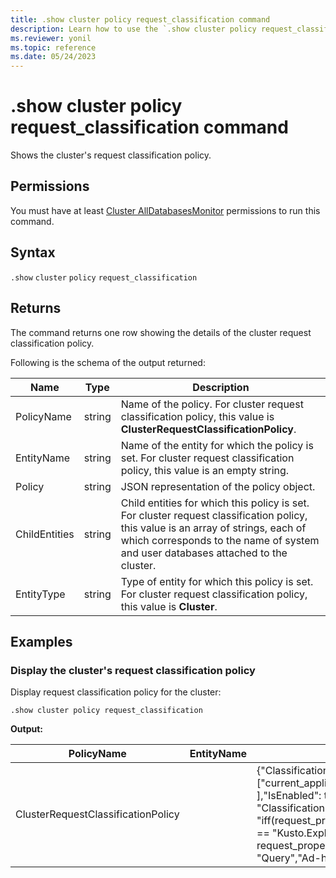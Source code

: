 ```yaml
---
title: .show cluster policy request_classification command
description: Learn how to use the `.show cluster policy request_classification` command to show the cluster's request classification policy.
ms.reviewer: yonil
ms.topic: reference
ms.date: 05/24/2023
---
```

# .show cluster policy request_classification command

Shows the cluster's request classification policy.

## Permissions

You must have at least [Cluster AllDatabasesMonitor](access-control/role-based-access-control.md) permissions to run this command.

## Syntax

`.show` `cluster` `policy` `request_classification`

## Returns

The command returns one row showing the details of the cluster request classification policy.

Following is the schema of the output returned:

| Name          | Type   | Description                                                                                                                                                                                                            |
|---------------|--------|------------------------------------------------------------------------------------------------------------------------------------------------------------------------------------------------------------------------|
| PolicyName    | string | Name of the policy. For cluster request classification policy, this value is **ClusterRequestClassificationPolicy**.                                                                                                   |
| EntityName    | string | Name of the entity for which the policy is set. For cluster request classification policy, this value is an empty string.                                                                                              |
| Policy        | string | JSON representation of the policy object.                                                                                                                                                                              |
| ChildEntities | string | Child entities for which this policy is set. For cluster request classification policy, this value is an array of strings, each of which corresponds to the name of system and user databases attached to the cluster. |
| EntityType    | string | Type of entity for which this policy is set. For cluster request classification policy, this value is **Cluster**.                                                                                                     |

## Examples

### Display the cluster's request classification policy

Display request classification policy for the cluster:

```kusto
.show cluster policy request_classification
```

**Output:**

| PolicyName                         | EntityName | Policy                                                                                                                                                                                                                                                                   | ChildEntities                                                          | EntityType |
|------------------------------------|------------|--------------------------------------------------------------------------------------------------------------------------------------------------------------------------------------------------------------------------------------------------------------------------|------------------------------------------------------------------------|------------|
| ClusterRequestClassificationPolicy |            | {"ClassificationProperties": ["current_application",  "request_type" ],"IsEnabled": true, "ClassificationFunction": "iff(request_properties.current_application == \"Kusto.Explorer\" and request_properties.request_type == \"Query\",\"Ad-hoc queries\",\"default\")"} | ["$systemdb", "KustoMonitoringPersistentDatabase", "YourDatabaseName"] | Cluster    |
